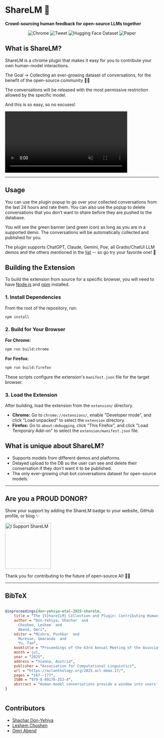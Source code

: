# ShareLM 💬

**Crowd-sourcing human feedback for open-source LLMs together**

<p align="center">
  <a href="https://chromewebstore.google.com/detail/sharelm-share-your-chat-c/nldoebkdaiidhceaphmipeclmlcbljmh" style="all: unset; display: inline-block;">
    <img src="https://img.icons8.com/color/30/chrome--v1.png" alt="Chrome" />
  </a>
  <a href="https://twitter.com/Shachar_Don/status/1742525011271753994" style="all: unset; display: inline-block;">
    <img src="https://img.icons8.com/color/30/twitterx--v2.png" alt="Tweet" />
  </a>
  <a href="https://huggingface.co/datasets/shachardon/ShareLM" style="all: unset; display: inline-block;">
    <img src="https://img.shields.io/badge/🤗-Dataset-yellow.svg" alt="Hugging Face Dataset" />
  </a>
  <a href="https://aclanthology.org/2025.acl-demo.17/" style="all: unset; display: inline-block;">
    <img src="https://img.shields.io/badge/📖-Paper-blue.svg" alt="Paper" />
  </a>
</p>

## What is ShareLM?

ShareLM is a chrome plugin that makes it easy for you to contribute your own human-model interactions.

The Goal -> Collecting an ever-growing dataset of conversations, for the benefit of the open-source community 💬🥳

The conversations will be released with the most permissive restriction allowed by the specific model.

And this is so easy, so no excuses!  


<video src="https://github.com/user-attachments/assets/6cd66da2-ab4b-4178-989e-28caaaec5454" width="400" autoplay loop muted playsinline></video>

---

## Usage

You can use the plugin popup to go over your collected conversations from the last 24 hours and rate them. You can also use the popup to delete conversations that you don’t want to share before they are pushed to the database.

You will see the green banner (and green icon) as long as you are in a supported demo. The conversations will be automatically collected and published for you.

The plugin supports ChatGPT, Claude, Gemini, Poe, all Gradio/ChatUI LLM demos and the others mentioned in the [list](Supported_models_and_websites.txt) -- so go try your favorite one! 🤗

## Building the Extension

To build the extension from source for a specific browser, you will need to have [Node.js](https://nodejs.org/) and [npm](https://www.npmjs.com/) installed.

### 1. Install Dependencies

From the root of the repository, run:
```bash
npm install
```

### 2. Build for Your Browser

**For Chrome:**
```bash
npm run build:chrome
```

**For Firefox:**
```bash
npm run build:firefox
```
These scripts configure the extension's `manifest.json` file for the target browser.

### 3. Load the Extension

After building, load the extension from the `extension/` directory.

*   **Chrome:** Go to `chrome://extensions/`, enable "Developer mode", and click "Load unpacked" to select the `extension` directory.
*   **Firefox:** Go to `about:debugging`, click "This Firefox", and click "Load Temporary Add-on" to select the `extension/manifest.json` file.

## What is unique about ShareLM?

- Supports models from different demos and platforms.
- Delayed upload to the DB so the user can see and delete their conversation if they don't want it to be published.
- The only ever-growing chat-bot conversations dataset for open-source models.

---

## Are you a PROUD DONOR?

Show your support by adding the ShareLM badge to your website, GitHub profile, or blog ✨

<p align="left">
  <a href="https://sharelm.github.io/" target="_blank">
    <img src="https://sharelm.github.io/static/images/Picture1.png" alt="I Support ShareLM" width="150" />
  </a>
</p>

Thank you for contributing to the future of open-source AI! 💬🤖

---

## BibTeX

<div style="overflow-x: auto; white-space: nowrap;">

```bibtex
@inproceedings{don-yehiya-etal-2025-sharelm,
    title = "The {S}hare{LM} Collection and Plugin: Contributing Human-Model Chats for the Benefit of the Community",
    author = "Don-Yehiya, Shachar  and
      Choshen, Leshem  and
      Abend, Omri",
    editor = "Mishra, Pushkar  and
      Muresan, Smaranda  and
      Yu, Tao",
    booktitle = "Proceedings of the 63rd Annual Meeting of the Association for Computational Linguistics (Volume 3: System Demonstrations)",
    month = jul,
    year = "2025",
    address = "Vienna, Austria",
    publisher = "Association for Computational Linguistics",
    url = "https://aclanthology.org/2025.acl-demo.17/",
    pages = "167--177",
    ISBN = "979-8-89176-253-4",
    abstract = "Human-model conversations provide a window into users' real-world scenarios, behavior, and needs, and thus are a valuable resource for model development and research. While for-profit companies collect user data through the APIs of their models, using it internally to improve their own models, the open source and research community lags behind.We introduce the ShareLM collection, a unified set of human conversations with large language models, and its accompanying plugin, a Web extension for voluntarily contributing user-model conversations. Where few platforms share their chats, the ShareLM plugin adds this functionality, thus, allowing users to share conversations from most platforms. The plugin allows the user to rate their conversations, both at the conversation and the response levels, and delete conversations they prefer to keep private before they ever leave the user's local storage."
}
```

</div>

## Contributors

- [Shachar Don-Yehiya](https://shachardon.github.io/)
- [Leshem Choshen](https://ktilana.wixsite.com/leshem-choshen)
- [Omri Abend](https://www.cs.huji.ac.il/~oabend/)
